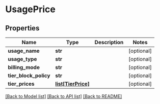 # UsagePrice

## Properties
Name | Type | Description | Notes
------------ | ------------- | ------------- | -------------
**usage_name** | **str** |  | [optional] 
**usage_type** | **str** |  | [optional] 
**billing_mode** | **str** |  | [optional] 
**tier_block_policy** | **str** |  | [optional] 
**tier_prices** | [**list[TierPrice]**](TierPrice.md) |  | [optional] 

[[Back to Model list]](../README.md#documentation-for-models) [[Back to API list]](../README.md#documentation-for-api-endpoints) [[Back to README]](../README.md)

